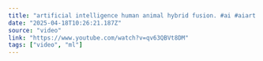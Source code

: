 ```yaml
---
title: "artificial intelligence human animal hybrid fusion. #ai #aiart #animalfusion #hybrids #hibrido"
date: "2025-04-18T10:26:21.187Z"
source: "video"
link: "https://www.youtube.com/watch?v=qv63QBVt8DM"
tags: ["video", "ml"]
---
```



